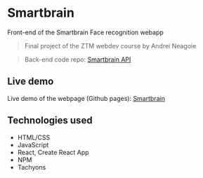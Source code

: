 # Smartbrain

Front-end of the Smartbrain Face recognition webapp

>Final project of the ZTM webdev course by Andrei Neagoie

>Back-end code repo: [Smartbrain API](https://github.com/karluust/smartbrain-api)

## Live demo
Live demo of the webpage (Github pages): [Smartbrain](https://karluust.github.io/smartbrain)

## Technologies used
* HTML/CSS
* JavaScript
* React, Create React App
* NPM
* Tachyons
